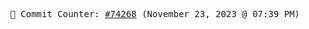 <p align="center">
    <samp>
        📮 Commit Counter: <a href="https://github.com/Javascript-void0/Javascript-void0/commits/main">#74268</a> (November 23, 2023 @ 07:39 PM)
    </samp>
</p>